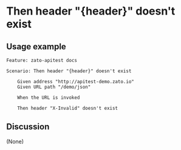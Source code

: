 
Then header "{header}" doesn't exist
=============================================================================================================

Usage example
-------------

```
Feature: zato-apitest docs

Scenario: Then header "{header}" doesn't exist

    Given address "http://apitest-demo.zato.io"
    Given URL path "/demo/json"

    When the URL is invoked

    Then header "X-Invalid" doesn't exist
```

Discussion
----------

(None)